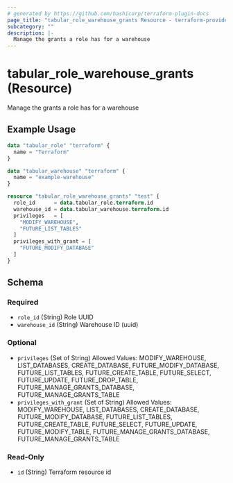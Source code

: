 ```yaml
---
# generated by https://github.com/hashicorp/terraform-plugin-docs
page_title: "tabular_role_warehouse_grants Resource - terraform-provider-tabular"
subcategory: ""
description: |-
  Manage the grants a role has for a warehouse
---
```


# tabular_role_warehouse_grants (Resource)

Manage the grants a role has for a warehouse

## Example Usage

```terraform
data "tabular_role" "terraform" {
  name = "Terraform"
}

data "tabular_warehouse" "terraform" {
  name = "example-warehouse"
}

resource "tabular_role_warehouse_grants" "test" {
  role_id      = data.tabular_role.terraform.id
  warehouse_id = data.tabular_warehouse.terraform.id
  privileges   = [
    "MODIFY_WAREHOUSE",
    "FUTURE_LIST_TABLES"
  ]
  privileges_with_grant = [
    "FUTURE_MODIFY_DATABASE"
  ]
}
```

<!-- schema generated by tfplugindocs -->
## Schema

### Required

- `role_id` (String) Role UUID
- `warehouse_id` (String) Warehouse ID (uuid)

### Optional

- `privileges` (Set of String) Allowed Values: MODIFY_WAREHOUSE, LIST_DATABASES, CREATE_DATABASE, FUTURE_MODIFY_DATABASE, FUTURE_LIST_TABLES, FUTURE_CREATE_TABLE, FUTURE_SELECT, FUTURE_UPDATE, FUTURE_DROP_TABLE, FUTURE_MANAGE_GRANTS_DATABASE, FUTURE_MANAGE_GRANTS_TABLE
- `privileges_with_grant` (Set of String) Allowed Values: MODIFY_WAREHOUSE, LIST_DATABASES, CREATE_DATABASE, FUTURE_MODIFY_DATABASE, FUTURE_LIST_TABLES, FUTURE_CREATE_TABLE, FUTURE_SELECT, FUTURE_UPDATE, FUTURE_MODIFY_TABLE, FUTURE_MANAGE_GRANTS_DATABASE, FUTURE_MANAGE_GRANTS_TABLE

### Read-Only

- `id` (String) Terraform resource id

